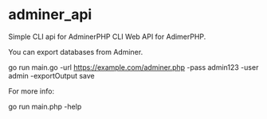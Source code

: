 # adminer_api
Simple CLI api for AdminerPHP
CLI Web API for AdimerPHP.

You can export databases from Adminer.

go run main.go -url https://example.com/adminer.php -pass admin123 -user admin -exportOutput save                     


For more info:

go run main.php -help
